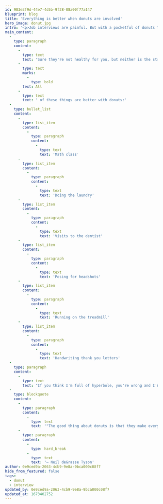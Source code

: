 ```yaml
---
id: 983e3f9d-44e7-4d5b-9f28-88a00f77a147
blueprint: blog
title: 'Everything is better when donuts are involved'
hero_image: donut.jpg
intro: '<p>Job interviews are painful. But with a pocketful of donuts they are <em>never</em> a waste of time. Hate waiting at the DMV? Try pounding a dozen donuts and splattering jelly all over form 90210. You&#039;re welcome.</p>'
main_content:
  -
    type: paragraph
    content:
      -
        type: text
        text: "Sure they're not healthy for you, but neither is the stress you carry when you spend time doing things you hate. "
      -
        type: text
        marks:
          -
            type: bold
        text: All
      -
        type: text
        text: ' of these things are better with donuts:'
  -
    type: bullet_list
    content:
      -
        type: list_item
        content:
          -
            type: paragraph
            content:
              -
                type: text
                text: 'Math class'
      -
        type: list_item
        content:
          -
            type: paragraph
            content:
              -
                type: text
                text: 'Doing the laundry'
      -
        type: list_item
        content:
          -
            type: paragraph
            content:
              -
                type: text
                text: 'Visits to the dentist'
      -
        type: list_item
        content:
          -
            type: paragraph
            content:
              -
                type: text
                text: 'Posing for headshots'
      -
        type: list_item
        content:
          -
            type: paragraph
            content:
              -
                type: text
                text: 'Running on the treadmill'
      -
        type: list_item
        content:
          -
            type: paragraph
            content:
              -
                type: text
                text: 'Handwriting thank you letters'
  -
    type: paragraph
    content:
      -
        type: text
        text: "If you think I'm full of hyperbole, you're wrong and I'm not the only that feels this way."
  -
    type: blockquote
    content:
      -
        type: paragraph
        content:
          -
            type: text
            text: '"The good thing about donuts is that they make everything in the known and unknown universe better whether or not you believe it."'
      -
        type: paragraph
        content:
          -
            type: hard_break
          -
            type: text
            text: '— Neil deGrasse Tyson'
author: 0e9ced9a-2063-4cb9-9e8a-9bca000c08f7
hide_from_featured: false
tags:
  - donut
  - interview
updated_by: 0e9ced9a-2063-4cb9-9e8a-9bca000c08f7
updated_at: 1673402752
---
```

